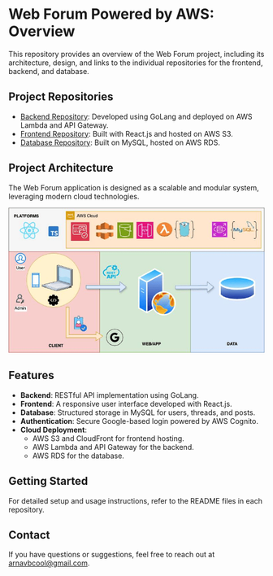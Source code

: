 # Web Forum Powered by AWS: Overview

This repository provides an overview of the Web Forum project, including its architecture, design, and links to the individual repositories for the frontend, backend, and database.

## Project Repositories
- [Backend Repository](https://github.com/arnavbajpai/Web-Forum-powered-by-AWS-Backend): Developed using GoLang and deployed on AWS Lambda and API Gateway.
- [Frontend Repository](https://github.com/arnavbajpai/Web-Forum-powered-by-AWS-Frontend): Built with React.js and hosted on AWS S3.
- [Database Repository](https://github.com/arnavbajpai/Web-Forum-powered-by-AWS-Backend-REST-API): Built on MySQL, hosted on AWS RDS.

## Project Architecture
The Web Forum application is designed as a scalable and modular system, leveraging modern cloud technologies.

![Architecture Diagram](./docs/architecture-diagram.png)

## Features
- **Backend**: RESTful API implementation using GoLang.
- **Frontend**: A responsive user interface developed with React.js.
- **Database**: Structured storage in MySQL for users, threads, and posts.
- **Authentication**: Secure Google-based login powered by AWS Cognito.
- **Cloud Deployment**:
  - AWS S3 and CloudFront for frontend hosting.
  - AWS Lambda and API Gateway for the backend.
  - AWS RDS for the database.

## Getting Started
For detailed setup and usage instructions, refer to the README files in each repository.

## Contact
If you have questions or suggestions, feel free to reach out at [arnavbcool@gmail.com](mailto:arnavbcool@gmail.com).


